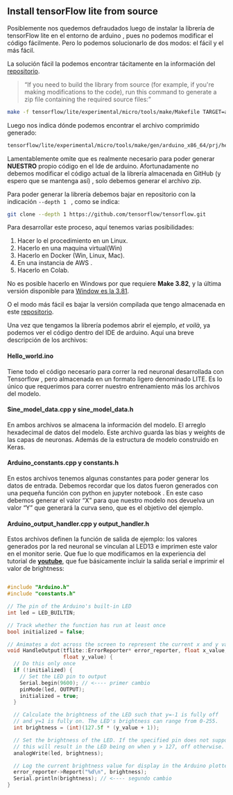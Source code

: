 
## Install tensorFlow lite from source  

Posiblemente nos quedemos defraudados  luego de instalar la librería de tensorFlow lite en el entorno de arduino , pues no podemos modificar el código fácilmente. Pero lo podemos  solucionarlo de dos modos: el fácil y el más fácil.  

La solución fácil la podemos encontrar  tácitamente en la información del [repositorio](https://github.com/tensorflow/tensorflow/tree/master/tensorflow/lite/experimental/micro/examples/hello_world).  

> “If you need to build the library from source (for example, if you're making modifications to the code), run this command to generate a zip file containing the required source files:”  

```bash
make -f tensorflow/lite/experimental/micro/tools/make/Makefile TARGET=arduino TAGS="" generate_hello_world_arduino_library_zip
```  

Luego nos indica dónde podemos encontrar el archivo comprimido generado:  

```bash
tensorflow/lite/experimental/micro/tools/make/gen/arduino_x86_64/prj/hello_world/hello_world.zip
```   

Lamentablemente omite que es realmente necesario para poder generar __NUESTRO__ propio código en el Ide de arduino. Afortunadamente  no debemos modificar el código actual de la librería almacenada en GitHub (y espero que se mantenga así) , solo debemos generar el archivo zip.    

Para poder generar la librería debemos bajar en repositorio con la indicación ```--depth 1 ``` , como se indica:  

```bash
git clone --depth 1 https://github.com/tensorflow/tensorflow.git
```  

Para desarrollar este proceso, aquí  tenemos varias posibilidades:  
1.	Hacer lo el procedimiento en un Linux.
2.	Hacerlo en una maquina virtual(Win)
3.	Hacerlo en Docker (Win, Linux, Mac).
4.	En una instancia de AWS .
5.	Hacerlo en Colab.  

No es posible hacerlo en Windows por que requiere  __Make 3.82__, y la última versión disponible para [Window es la 3.81](http://gnuwin32.sourceforge.net/packages/make.htm).  

O el modo más fácil es bajar la versión compilada que tengo almacenada en este [repositorio](https://github.com/sandroormeno/share_aws/blob/master/hello_world.zip?raw=true).  

Una vez que tengamos la librería podemos abrir el ejemplo, _et voilà_, ya podemos ver el código dentro del IDE de arduino. Aquí una breve descripción de los archivos:  

####  Hello_world.ino  

Tiene todo el código necesario para correr la red neuronal  desarrollada  con Tensorflow , pero almacenada en un formato ligero denominado LITE. Es lo único que requerimos para correr nuestro entrenamiento más los archivos del modelo.  

####  Sine_model_data.cpp y sine_model_data.h  

En ambos archivos se almacena la información del modelo. El arreglo hexadecimal  de  datos del modelo. Este archivo guarda las bias y weights de las capas de neuronas. Además de la estructura de modelo construido en Keras.   

####  Arduino_constants.cpp y constants.h  

En estos archivos tenemos algunas constantes para poder generar los datos de entrada. Debemos recordar que los datos fueron generados con una pequeña función con python en jupyter notebook . En este caso debemos generar el valor “X” para que nuestro modelo nos devuelva un valor “Y” que generará la curva seno, que es el objetivo del ejemplo.  

####  Arduino_output_handler.cpp y output_handler.h  

Estos  archivos  definen la función de salida de ejemplo: los valores generados por la red neuronal se vinculan al LED13  e imprimen  este valor en el monitor serie.  Que fue lo que modificamos en la experiencia  del tutorial de [__youtube__](https://youtu.be/xK2pokW9Ofw), que fue básicamente incluir la salida serial e imprimir el valor de brightness:  

```c++

#include "Arduino.h"
#include "constants.h"

// The pin of the Arduino's built-in LED
int led = LED_BUILTIN;

// Track whether the function has run at least once
bool initialized = false;

// Animates a dot across the screen to represent the current x and y values
void HandleOutput(tflite::ErrorReporter* error_reporter, float x_value,
                  float y_value) {
  // Do this only once
  if (!initialized) {
    // Set the LED pin to output
    Serial.begin(9600); // <---- primer cambio
    pinMode(led, OUTPUT);
    initialized = true;
  }

  // Calculate the brightness of the LED such that y=-1 is fully off
  // and y=1 is fully on. The LED's brightness can range from 0-255.
  int brightness = (int)(127.5f * (y_value + 1));

  // Set the brightness of the LED. If the specified pin does not support PWM,
  // this will result in the LED being on when y > 127, off otherwise.
  analogWrite(led, brightness);

  // Log the current brightness value for display in the Arduino plotter
  error_reporter->Report("%d\n", brightness);
  Serial.println(brightness); // <---- segundo cambio
}

```






    
    
